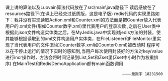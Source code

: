 课上讲的算法以及Luovain算法代码放在了src\main\java路径下
读后感放在了resources路径下(在课上已经交过纸质版，这是电子版)
redis代码的实现思路如下：我并没有实现读取Action.xml和Counter.xml的方法而是把Counter放入代表用户的.xml文件(形如Counter数字.xml)里代表用户的登录次数
,之后在User类中根据此json文件构造实体类之后，在MyJedis.java中实现对jedis方法的封装，使其能够根据读取到的xml文件构造用户实体类，在FileListener和FileMonitor里实现了当代表用户的文件(形如Counter数字.xml如Counter0.xml)被改动时
程序可以在不停止运行的情况下实时的感知到,当用户每次使用封装好的方法对key/value进行incr操作时，方法会将时间记录到List,Set和Zset里(Zset中小时作为权重排序)
在MainTest和RedisDemoApplication都有main函数调用


                                                        ————童振宇 18231500
